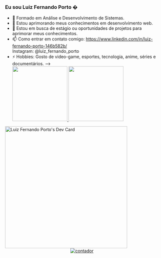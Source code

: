 ### Eu sou Luiz Fernando Porto  �


- 🔭 Formado em  Análise e Desenvolvimento de Sistemas.
- 🌱 Estou aprimorando meus conhecimentos em desenvolvimento web. 
- 👯 Estou em busca de estágio ou oportunidades de projetos para aprimorar meus conhecimentos.
- 📫 Como entrar em contato comigo: https://www.linkedin.com/in/luiz-fernando-porto-146b582b/  
Instagram: @luiz_fernando_porto
- ⚡ Hobbies: Gosto de video-game, esportes, tecnologia, anime, séries e documentários.
--> <div>
  <a href="https://github.com/luizfporto">
  <img height="180em" src="https://github-readme-stats.vercel.app/api?username=luizfporto&show_icons=true&theme=dracula&include_all_commits=true&count_private=true"/>
  <img height="180em" src="https://github-readme-stats.vercel.app/api/top-langs/?username=luizfporto&layout=compact&langs_count=7&theme=dracula"/>
</div>
<a href="https://app.daily.dev/luipilam"><img src="https://api.daily.dev/devcards/a9ca2d70f4494a4fb97d6017ae94058c.png?r=7x3" width="400" alt="Luiz Fernando Porto's Dev Card"/></a>
<div align=center><a href='https://www.counter12.com'><img src='https://www.counter12.com/img-Y0z0d5zw8YBc4A25-1.gif' border='0' alt='contador'></a><script type='text/javascript' src='https://www.counter12.com/ad.js?id=Y0z0d5zw8YBc4A25'>
